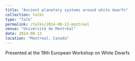 ```yaml
---
title: "Ancient planetary systems around white dwarfs"
collection: talks
type: "Talk"
permalink: /talks/2014-08-13-montreal
venue: "Université de Montréal"
date: 2014-08-13
location: "Montreal, Canada"
---
```


Presented at the 19th European Workshop on White Dwarfs
